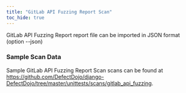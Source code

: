 ```yaml
---
title: "GitLab API Fuzzing Report Scan"
toc_hide: true
---
```

GitLab API Fuzzing Report report file can be imported in JSON format (option --json)
### Sample Scan Data
Sample GitLab API Fuzzing Report Scan scans can be found at https://github.com/DefectDojo/django-DefectDojo/tree/master/unittests/scans/gitlab_api_fuzzing.